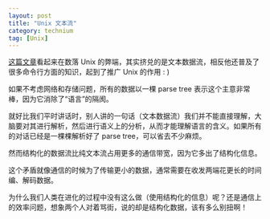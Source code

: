 ```yaml
---
layout: post
title: "Unix 文本流"
category: technium
tag: [Unix]
---
```


[这篇文章](http://blog.sina.com.cn/s/blog_5d90e82f01014k5j.html)看起来在数落 Unix 的弊端，其实挤兑的是文本数据流，相反他还普及了很多命令行方面的知识，起到了推广 Unix 的作用 : \)


如果不考虑网络和存储问题，所有的数据以一棵 parse tree 表示这个主意非常棒，因为它消除了“语言”的隔阂。


就好比我们平时讲话时，别人讲的一句话（文本数据流）我们并不能直接理解，大脑要对其进行解析，然后进行语义上的分析，从而才能理解语言的含义。如果所有的对话已经是一棵棵解析好了 parse tree，可以省去不少麻烦。


然而结构化的数据流比纯文本流占用更多的通信带宽，因为它多出了结构化信息。


这个矛盾就像通信的时候为了传输更小的数据，通常需要在收发两端花更长的时间编、解码数据。


为什么我们人类在进化的过程中没有这么做（使用结构化的信息）呢？还是通信上的效率问题，想象两个人对着骂街，说的却是结构化数据，该有多么别扭啊！
